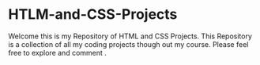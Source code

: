 # HTLM-and-CSS-Projects
Welcome this is my Repository of HTML and CSS Projects.
This Repository is a collection of all my coding projects though out my course.
Please feel free to explore and comment .

